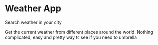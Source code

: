# Weather App
Search weather in your city

Get the current weather from different places around the world.
Nothing complicated, easy and pretty way to see if you need to umbrella 
